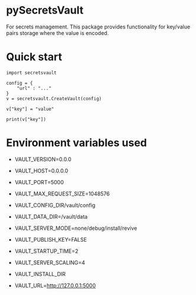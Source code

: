 
# pySecretsVault

For secrets management. This package provides functionality for key/value pairs storage where the value is encoded.

# Quick start

```
import secretsvault

config = {
	"url" : "..."
}
v = secretsvault.CreateVault(config)

v["key"] = "value"

print(v["key"])

```

# Environment variables used

- VAULT_VERSION=0.0.0
- VAULT_HOST=0.0.0.0
- VAULT_PORT=5000
- VAULT_MAX_REQUEST_SIZE=1048576
- VAULT_CONFIG_DIR/vault/config
- VAULT_DATA_DIR=/vault/data
- VAULT_SERVER_MODE=none/debug/install/revive
- VAULT_PUBLISH_KEY=FALSE

- VAULT_STARTUP_TIME=2
- VAULT_SERVER_SCALING=4
- VAULT_INSTALL_DIR
- VAULT_URL=http://127.0.0.1:5000